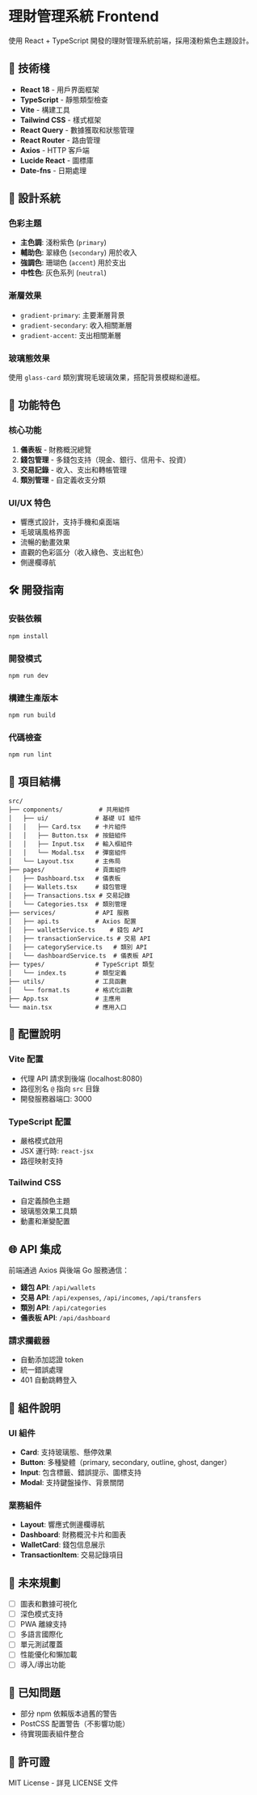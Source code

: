 # 理財管理系統 Frontend

使用 React + TypeScript 開發的理財管理系統前端，採用淺粉紫色主題設計。

## 🚀 技術棧

- **React 18** - 用戶界面框架
- **TypeScript** - 靜態類型檢查
- **Vite** - 構建工具
- **Tailwind CSS** - 樣式框架
- **React Query** - 數據獲取和狀態管理
- **React Router** - 路由管理
- **Axios** - HTTP 客戶端
- **Lucide React** - 圖標庫
- **Date-fns** - 日期處理

## 🎨 設計系統

### 色彩主題
- **主色調**: 淺粉紫色 (`primary`)
- **輔助色**: 翠綠色 (`secondary`) 用於收入
- **強調色**: 珊瑚色 (`accent`) 用於支出
- **中性色**: 灰色系列 (`neutral`)

### 漸層效果
- `gradient-primary`: 主要漸層背景
- `gradient-secondary`: 收入相關漸層
- `gradient-accent`: 支出相關漸層

### 玻璃態效果
使用 `glass-card` 類別實現毛玻璃效果，搭配背景模糊和邊框。

## 📱 功能特色

### 核心功能
1. **儀表板** - 財務概況總覽
2. **錢包管理** - 多錢包支持（現金、銀行、信用卡、投資）
3. **交易記錄** - 收入、支出和轉帳管理
4. **類別管理** - 自定義收支分類

### UI/UX 特色
- 響應式設計，支持手機和桌面端
- 毛玻璃風格界面
- 流暢的動畫效果
- 直觀的色彩區分（收入綠色、支出紅色）
- 側邊欄導航

## 🛠️ 開發指南

### 安裝依賴
```bash
npm install
```

### 開發模式
```bash
npm run dev
```

### 構建生產版本
```bash
npm run build
```

### 代碼檢查
```bash
npm run lint
```

## 📁 項目結構

```
src/
├── components/          # 共用組件
│   ├── ui/             # 基礎 UI 組件
│   │   ├── Card.tsx    # 卡片組件
│   │   ├── Button.tsx  # 按鈕組件
│   │   ├── Input.tsx   # 輸入框組件
│   │   └── Modal.tsx   # 彈窗組件
│   └── Layout.tsx      # 主佈局
├── pages/              # 頁面組件
│   ├── Dashboard.tsx   # 儀表板
│   ├── Wallets.tsx     # 錢包管理
│   ├── Transactions.tsx # 交易記錄
│   └── Categories.tsx  # 類別管理
├── services/           # API 服務
│   ├── api.ts          # Axios 配置
│   ├── walletService.ts    # 錢包 API
│   ├── transactionService.ts # 交易 API
│   ├── categoryService.ts   # 類別 API
│   └── dashboardService.ts  # 儀表板 API
├── types/              # TypeScript 類型
│   └── index.ts        # 類型定義
├── utils/              # 工具函數
│   └── format.ts       # 格式化函數
├── App.tsx             # 主應用
└── main.tsx            # 應用入口
```

## 🔧 配置說明

### Vite 配置
- 代理 API 請求到後端 (localhost:8080)
- 路徑別名 `@` 指向 `src` 目錄
- 開發服務器端口: 3000

### TypeScript 配置
- 嚴格模式啟用
- JSX 運行時: `react-jsx`
- 路徑映射支持

### Tailwind CSS
- 自定義顏色主題
- 玻璃態效果工具類
- 動畫和漸變配置

## 🌐 API 集成

前端通過 Axios 與後端 Go 服務通信：

- **錢包 API**: `/api/wallets`
- **交易 API**: `/api/expenses`, `/api/incomes`, `/api/transfers`
- **類別 API**: `/api/categories`
- **儀表板 API**: `/api/dashboard`

### 請求攔截器
- 自動添加認證 token
- 統一錯誤處理
- 401 自動跳轉登入

## 📝 組件說明

### UI 組件
- **Card**: 支持玻璃態、懸停效果
- **Button**: 多種變體（primary, secondary, outline, ghost, danger）
- **Input**: 包含標籤、錯誤提示、圖標支持
- **Modal**: 支持鍵盤操作、背景關閉

### 業務組件
- **Layout**: 響應式側邊欄導航
- **Dashboard**: 財務概況卡片和圖表
- **WalletCard**: 錢包信息展示
- **TransactionItem**: 交易記錄項目

## 🎯 未來規劃

- [ ] 圖表和數據可視化
- [ ] 深色模式支持
- [ ] PWA 離線支持
- [ ] 多語言國際化
- [ ] 單元測試覆蓋
- [ ] 性能優化和懶加載
- [ ] 導入/導出功能

## 🐛 已知問題

- 部分 npm 依賴版本過舊的警告
- PostCSS 配置警告（不影響功能）
- 待實現圖表組件整合

## 📄 許可證

MIT License - 詳見 LICENSE 文件